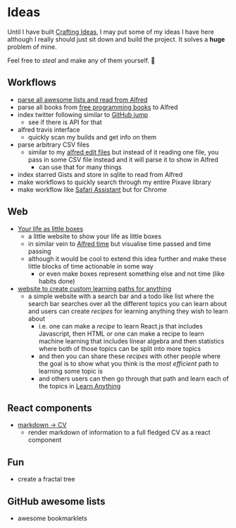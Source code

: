 # Ideas
Until I have built [Crafting Ideas](https://github.com/nikitavoloboev/crafting-ideas), I may put some of my ideas I have here although I really should just sit down and build the project. It solves a __huge__ problem of mine.

Feel free to _steal_ and make any of them yourself. 🌻

## Workflows
- [parse all awesome lists and read from Alfred](https://github.com/nikitavoloboev/alfred-awesome-lists) 
- parse all books from [free programming books](https://github.com/EbookFoundation/free-programming-books) to Alfred
- index twitter following similar to [GitHub jump](https://github.com/lox/alfred-github-jump)
	- see if there is API for that
- alfred travis interface
	- quickly scan my builds and get info on them
- parse arbitrary CSV files
	- similar to my [alfred edit files](https://github.com/nikitavoloboev/alfred-edit-files) but instead of it reading one file, you pass in some CSV file instead and it will parse it to show in Alfred
		- can use that for many things
- index starred Gists and store in sqlite to read from Alfred 
- make workflows to quickly search through my entire Pixave library
- make workflow like [Safari Assistant](https://git.deanishe.net/deanishe/alfred-safari-assistant) but for Chrome

## Web
- [Your life as little boxes](https://github.com/nikitavoloboev/boxes)
	- a little website to show your life as little boxes 
	- in similar vein to [Alfred time](https://github.com/nikitavoloboev/alfred-time) but visualise time passed and time passing
	- although it would be cool to extend this idea further and make these little blocks of time actionable in some way
		- or even make boxes represent something else and not time (like habits done)
- [website to create custom learning paths for anything](https://github.com/learn-anything/path-picker)
	- a simple website with a search bar and a todo like list where the search bar searches over all the different topics you can learn about and users can create _recipes_ for learning anything they wish to learn about
		- i.e. one can make a _recipe_ to learn React.js that includes Javascript, then HTML or one can make a recipe to learn machine learning that includes linear algebra and then statistics where both of those topics can be split into more topics
		- and then you can share these _recipes_ with other people where the goal is to show what you think is the _most efficient_ path to learning some topic is 
		- and others users can then go through that path and learn each of the topics in [Learn Anything](https://learn-anything.xyz/) 

## React components
- [markdown -\> CV](https://github.com/nikitavoloboev/react-md-to-cv)
	- render markdown of information to a full fledged CV as a react component

## Fun
- create a fractal tree

## GitHub awesome lists
- awesome bookmarklets